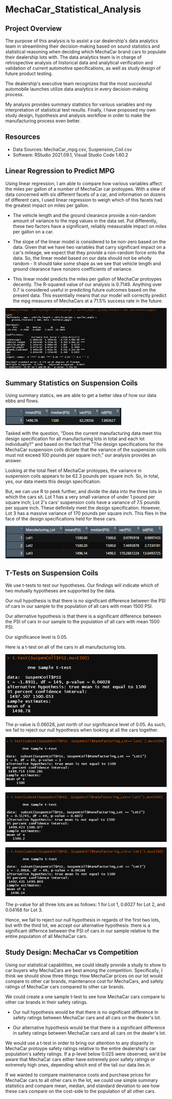 # MechaCar_Statistical_Analysis

## Project Overview
The purpose of this analysis is to assist a car dealership's data analytics team in streamlining their decision-making based on sound statistics and statistical reasoning when deciding which MechaCar brand cars to populate their dealership lots with. The data analytics team is in charge of retrospective analysis of historical data and analytical verification and validation of current automotive specifications, as well as study design of future product testing. 

The dealership's executive team recognizes that the most successful automobile launches utilize data analytics in every decision-making process.

My analysis provides summary statistics for various variables and my interpretation of statistical test results. Finally, I have proposed my own study design, hypothesis and analysis workflow in order to make the manufacturing process even better.

## Resources
- Data Sources: MechaCar_mpg.csv, Suspension_Coil.csv
- Software: RStudio 2021.09.1, Visual Studio Code 1.60.2

## Linear Regression to Predict MPG
Using linear regression, I am able to compare how various variables affect the miles per gallon of a number of MechaCar car protoypes. With a slew of data concerned with six different facets of a car, and information on dozens of different cars, I used linear regression to weigh which of this facets had the greatest impact on miles per gallon.

- The vehicle length and the ground clearance provide a non-random amount of variance to the mpg values in the data set. Put differently, these two factors have a significant, reliably measurable impact on miles per gallon on a car.

- The slope of the linear model is considered to be non-zero based on the data. Given that we have two variables that carry significant impact on a car's mileage, we expect that they provide a non-random force onto the data. So, the linear model based on our data should not be wholly random - It should take some shape as we see that vehicle length and ground clearance have nonzero coefficients of variance.

- This linear model predicts the miles per gallon of MechaCar protoypes decently. The R-squared value of our analysis is 0.7149. Anything over 0.7 is considered useful in predicting future outcomes based on the present data. This essentially means that our model will correctly predict the mpg measures of MechaCars at a 71.5% success rate in the future.

![Linear Regression Breakdown](Resources/summary_lm_mpg.png)

## Summary Statistics on Suspension Coils
Using summary statics, we are able to get a better idea of how our data ebbs and flows.

![Total Summary Statistics](Resources/total_summary.png)

Tasked with the question, "Does the current manufacturing data meet this design specification for all manufacturing lots in total and each lot individually?" and based on the fact that "The design specifications for the MechaCar suspension coils dictate that the variance of the suspension coils must not exceed 100 pounds per square inch," our analysis provides an answer.

Looking at the total fleet of MechaCar protoypes, the variance in suspension coils appears to be 62.3 pounds per square inch. So, in total, yes, our data meets this design specification.

But, we can use R to peek further, and divide the data into the three lots in which the cars sit. Lot 1 has a very small variance of under 1 pound per square inch; Lot 2's cars' suspension coils have a variance of 7.5 pounds per square inch. These definitely meet the design specification. However, Lot 3 has a massive variance of 170 pounds per square inch. This flies in the face of the design specifications held for these cars. 

![Lot Summary Statistics](Resources/lot_summary.png)

## T-Tests on Suspension Coils
We use t-tests to test our hypotheses. Our findings will indicate which of two mutually hypotheses are supported by the data.

Our null hypothesis is that there is no significant difference between the PSI of cars in our sample to the population of all cars with mean 1500 PSI.

Our alternative hypothesis is that there is a significant difference between the PSI of cars in our sample to the population of all cars with mean 1500 PSI.

Our significance level is 0.05.

Here is a t-test on all of the cars in all manufacturing lots.

![One Sample t-test](Resources/total_ttest.png)

The p-value is 0.06028, just north of our significance level of 0.05. As such, we fail to reject our null hypothesis when looking at all the cars together.

![Welch Two Sample t-test: Lot 1](Resources/lot1_ttest.png)

![Welch Two Sample t-test: Lot 2](Resources/lot2_ttest.png)

![Welch Two Sample t-test: Lot 3](Resources/lot3_ttest.png)

The p-value for all three lots are as follows: 1 for Lot 1, 0.6027 for Lot 2, and 0.04168 for Lot 3.

Hence, we fail to reject our null hypothesis in regards of the first two lots, but with the third lot, we accept our alternative hypothesis: there is a significant differnce between the PSI of cars in our sample relative to the entire population of all MechaCar cars.

## Study Design: MechaCar vs Competition

Using our statistical capabilities, we could ideally provide a study to show to car buyers why MechaCars are best among the competition. Specifically, I think we should show three things: How MechaCar prices on our lot would compare to other car brands, maintenance cost for MechaCars, and safety ratings of MechaCar cars compared to other car brands.

We could create a one sample t-test to see how MechaCar cars compare to other car brands in their safety ratings.

- Our null hypothesis would be that there is no significant difference in safety ratings between MechaCar cars and all cars on the dealer's lot.

- Our alternative hypothesis would be that there is a significant difference in safety ratings between MechaCar cars and all cars on the dealer's lot.

We would use a t-test in order to bring our attention to any disparity in MechaCar protoype safety ratings relative to the entire dealership's car population's safety ratings. If a p-level below 0.025 were observed, we'd be aware that MechaCar cars either have extremely poor safety ratings or extremely high ones, depending which end of the tail our data lies in.

If we wanted to compare maintenance costs and purchase prices for MechaCar cars to all other cars in the lot, we could use simple summary statistics and compare mean, median, and standard deviation to see how these cars compare on the cost-side to the population of all other cars.
